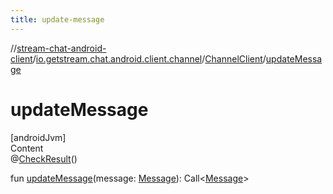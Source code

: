 ```yaml
---
title: update-message
---
```

//[stream-chat-android-client](../../../index.md)/[io.getstream.chat.android.client.channel](../index.md)/[ChannelClient](index.md)/[updateMessage](updateMessage.md)



# updateMessage  
[androidJvm]  
Content  
@[CheckResult](https://developer.android.com/reference/kotlin/androidx/annotation/CheckResult.html)()  
  
fun [updateMessage](updateMessage.md)(message: [Message](../../io.getstream.chat.android.client.models/Message/index.md)): Call&lt;[Message](../../io.getstream.chat.android.client.models/Message/index.md)&gt;  



